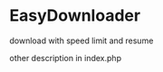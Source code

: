 EasyDownloader
==============

download with speed limit and resume


other description in index.php
